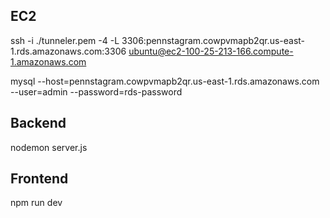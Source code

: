 ## EC2
ssh -i ./tunneler.pem -4 -L 3306:pennstagram.cowpvmapb2qr.us-east-1.rds.amazonaws.com:3306 ubuntu@ec2-100-25-213-166.compute-1.amazonaws.com

mysql --host=pennstagram.cowpvmapb2qr.us-east-1.rds.amazonaws.com --user=admin --password=rds-password

## Backend
nodemon server.js

## Frontend
npm run dev